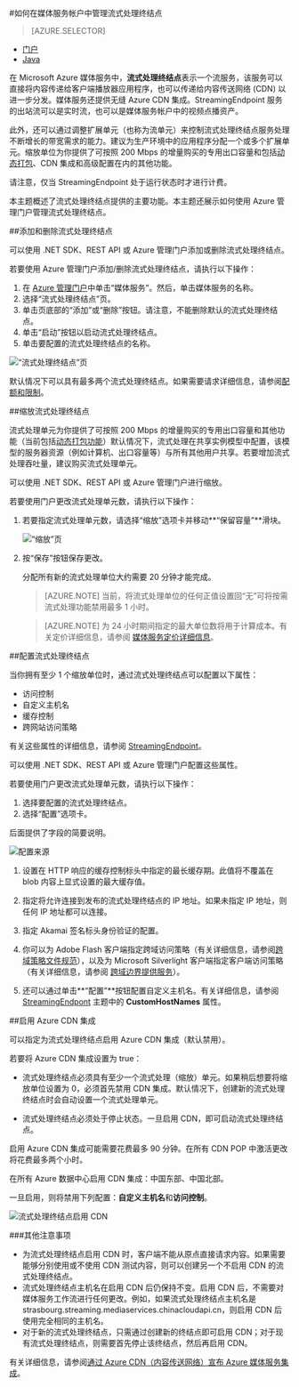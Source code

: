 <properties 
	pageTitle="如何在媒体服务帐户中管理流式处理终结点" 
	description="本主题说明如何使用 Azure 管理门户管理流式处理终结点。" 
	services="media-services" 
	documentationCenter="" 
	authors="Juliako" 
	writer="juliako" 
	manager="dwrede" 
	editor=""/>

<tags
	ms.service="media-services"
 	ms.date="02/03/2016"  
	wacn.date=""/>


#<a id="managemediaservicesorigins"></a>如何在媒体服务帐户中管理流式处理终结点

> [AZURE.SELECTOR]
- [门户](/documentation/articles/media-services-manage-origins)
- [Java](https://github.com/southworkscom/azure-sdk-for-media-services-java-samples)


在 Microsoft Azure 媒体服务中，**流式处理终结点**表示一个流服务，该服务可以直接将内容传递给客户端播放器应用程序，也可以传递给内容传送网络 (CDN) 以进一步分发。媒体服务还提供无缝 Azure CDN 集成。StreamingEndpoint 服务的出站流可以是实时流，也可以是媒体服务帐户中的视频点播资产。

此外，还可以通过调整扩展单元（也称为流单元）来控制流式处理终结点服务处理不断增长的带宽需求的能力。建议为生产环境中的应用程序分配一个或多个扩展单元。缩放单位为你提供了可按照 200 Mbps 的增量购买的专用出口容量和包括[动态打包](/documentation/articles/media-services-dynamic-packaging-overview)、CDN 集成和高级配置在内的其他功能。

请注意，仅当 StreamingEndpoint 处于运行状态时才进行计费。

本主题概述了流式处理终结点提供的主要功能。本主题还展示如何使用 Azure 管理门户管理流式处理终结点。


##添加和删除流式处理终结点

可以使用 .NET SDK、REST API 或 Azure 管理门户添加或删除流式处理终结点。

若要使用 Azure 管理门户添加/删除流式处理终结点，请执行以下操作：

1. 在 [Azure 管理门户](https://manage.windowsazure.cn/)中单击“媒体服务”。然后，单击媒体服务的名称。
2. 选择“流式处理终结点”页。
3. 单击页底部的“添加”或“删除”按钮。请注意，不能删除默认的流式处理终结点。
4. 单击“启动”按钮以启动流式处理终结点。
5. 单击要配置的流式处理终结点的名称。

![“流式处理终结点”页][streaming-endpoint]


默认情况下可以具有最多两个流式处理终结点。如果需要请求详细信息，请参阅[配额和限制](/documentation/articles/media-services-quotas-and-limitations)。

##<a id="scale_streaming_endpoints"></a>缩放流式处理终结点

流式处理单元为你提供了可按照 200 Mbps 的增量购买的专用出口容量和其他功能（当前包括[动态打包功能](/documentation/articles/media-services-dynamic-packaging-overview)）默认情况下，流式处理在共享实例模型中配置，该模型的服务器资源（例如计算机、出口容量等）与所有其他用户共享。若要增加流式处理吞吐量，建议购买流式处理单元。

可以使用 .NET SDK、REST API 或 Azure 管理门户进行缩放。

若要使用门户更改流式处理单元数，请执行以下操作：

1. 若要指定流式处理单元数，请选择“缩放”选项卡并移动**“保留容量”**滑块。

	![“缩放”页](./media/media-services-manage-origins/media-services-origin-scale.png)

4. 按“保存”按钮保存更改。

	分配所有新的流式处理单位大约需要 20 分钟才能完成。

	 
	>[AZURE.NOTE] 当前，将流式处理单位的任何正值设置回“无”可将按需流式处理功能禁用最多 1 小时。

	>[AZURE.NOTE] 为 24 小时期间指定的最大单位数将用于计算成本。有关定价详细信息，请参阅 [媒体服务定价详细信息](/home/features/media-services/#price)。
	
##<a id="configure_streaming_endpoints"></a>配置流式处理终结点

当你拥有至少 1 个缩放单位时，通过流式处理终结点可以配置以下属性：

- 访问控制
- 自定义主机名
- 缓存控制
- 跨网站访问策略

有关这些属性的详细信息，请参阅 [StreamingEndpoint](https://msdn.microsoft.com/zh-cn/library/azure/dn783468.aspx)。

可以使用 .NET SDK、REST API 或 Azure 管理门户配置这些属性。

若要使用门户更改流式处理单元数，请执行以下操作：

1. 选择要配置的流式处理终结点。
1. 选择“配置”选项卡。
  
后面提供了字段的简要说明。

![配置来源][configure-origin]
  

1. 设置在 HTTP 响应的缓存控制标头中指定的最长缓存期。此值将不覆盖在 blob 内容上显式设置的最大缓存值。

2. 指定将允许连接到发布的流式处理终结点的 IP 地址。如果未指定 IP 地址，则任何 IP 地址都可以连接。

3. 指定 Akamai 签名标头身份验证的配置。

4. 你可以为 Adobe Flash 客户端指定跨域访问策略（有关详细信息，请参阅[跨域策略文件规范](http://www.adobe.com/devnet/articles/crossdomain_policy_file_spec.html)），以及为 Microsoft Silverlight 客户端指定客户端访问策略（有关详细信息，请参阅 [跨域边界提供服务](https://msdn.microsoft.com/zh-cn/library/cc197955(v=vs.95).aspx)）。

5. 还可以通过单击**“配置”**按钮配置自定义主机名。有关详细信息，请参阅 [StreamingEndpont](https://msdn.microsoft.com/zh-cn/library/dn783468.aspx) 主题中的 **CustomHostNames** 属性。


##<a id="enable_cdn"></a>启用 Azure CDN 集成

可以指定为流式处理终结点启用 Azure CDN 集成（默认禁用）。

若要将 Azure CDN 集成设置为 true：

- 流式处理终结点必须具有至少一个流式处理（缩放）单元。如果稍后想要将缩放单位设置为 0，必须首先禁用 CDN 集成。默认情况下，创建新的流式处理终结点时会自动设置一个流式处理单元。

- 流式处理终结点必须处于停止状态。一旦启用 CDN，即可启动流式处理终结点。

启用 Azure CDN 集成可能需要花费最多 90 分钟。在所有 CDN POP 中激活更改将花费最多两个小时。


在所有 Azure 数据中心启用 CDN 集成：中国东部、中国北部。

一旦启用，则将禁用下列配置：**自定义主机名**和**访问控制**。

![流式处理终结点启用 CDN][streaming-endpoint-enable-cdn]


###其他注意事项

- 为流式处理终结点启用 CDN 时，客户端不能从原点直接请求内容。如果需要能够分别使用或不使用 CDN 测试内容，则可以创建另一个不启用 CDN 的流式处理终结点。
- 流式处理终结点主机名在启用 CDN 后仍保持不变。启用 CDN 后，不需要对媒体服务工作流进行任何更改。例如，如果流式处理终结点主机名是 strasbourg.streaming.mediaservices.chinacloudapi.cn，则启用 CDN 后使用完全相同的主机名。
- 对于新的流式处理终结点，只需通过创建新的终结点即可启用 CDN；对于现有流式处理终结点，则需要首先停止该终结点，然后再启用 CDN。
 

有关详细信息，请参阅[通过 Azure CDN（内容传送网络）宣布 Azure 媒体服务集成](http://azure.microsoft.com/blog/2015/03/17/announcing-azure-media-services-integration-with-azure-cdn-content-delivery-network/)。


[streaming-endpoint-enable-cdn]: ./media/media-services-manage-origins/media-services-origins-enable-cdn.png
[streaming-endpoint]: ./media/media-services-manage-origins/media-services-origins-page.png
[configure-origin]: ./media/media-services-manage-origins/media-services-origins-configure.png
[configure-origin-configure-custom-host-names]: ./media/media-services-manage-origins/media-services-configure-custom-host-names.png
 

<!---HONumber=Mooncake_0314_2016-->